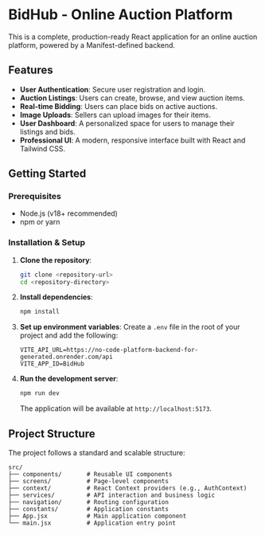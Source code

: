# BidHub - Online Auction Platform

This is a complete, production-ready React application for an online auction platform, powered by a Manifest-defined backend.

## Features

- **User Authentication**: Secure user registration and login.
- **Auction Listings**: Users can create, browse, and view auction items.
- **Real-time Bidding**: Users can place bids on active auctions.
- **Image Uploads**: Sellers can upload images for their items.
- **User Dashboard**: A personalized space for users to manage their listings and bids.
- **Professional UI**: A modern, responsive interface built with React and Tailwind CSS.

## Getting Started

### Prerequisites

- Node.js (v18+ recommended)
- npm or yarn

### Installation & Setup

1.  **Clone the repository**:
    ```bash
    git clone <repository-url>
    cd <repository-directory>
    ```

2.  **Install dependencies**:
    ```bash
    npm install
    ```

3.  **Set up environment variables**:
    Create a `.env` file in the root of your project and add the following:

    ```env
    VITE_API_URL=https://no-code-platform-backend-for-generated.onrender.com/api
    VITE_APP_ID=BidHub
    ```

4.  **Run the development server**:
    ```bash
    npm run dev
    ```
    The application will be available at `http://localhost:5173`.

## Project Structure

The project follows a standard and scalable structure:

```
src/
├── components/       # Reusable UI components
├── screens/          # Page-level components
├── context/          # React Context providers (e.g., AuthContext)
├── services/         # API interaction and business logic
├── navigation/       # Routing configuration
├── constants/        # Application constants
├── App.jsx           # Main application component
└── main.jsx          # Application entry point
```
